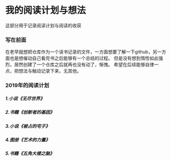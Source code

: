 # 我的阅读计划与想法

这部分用于记录阅读计划与阅读的收获

### 写在前面

在老早就想把仓库作为一个读书记录的文件，一方面想要了解一下github，另一方面也是想催动自己看完书之后能够有一个总结的过程。
但是没有想到惰性如此强烈，居然创建了一个仓库之后就再也没有动了，惭愧。
希望在后续能够自律一点，把想法与触动记录下来，无其他。



### 2019年的阅读计划

##### 1.小说《无尽世界》

##### 2.书籍《创新者的基因》

##### 3.小说《被占的宅子》

##### 4.图册《艺术的力量》

##### 5.书籍《五角大楼之脑》

